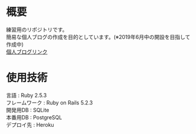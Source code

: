 # 概要
練習用のリポジトリです。  
簡易な個人ブログの作成を目的としています。(※2019年6月中の開設を目指して作成中)  
[個人ブログリンク](https://serene-caverns-19970.herokuapp.com/)  

# 使用技術
言語 : Ruby 2.5.3  
フレームワーク : Ruby on Rails 5.2.3  
開発用DB : SQLite  
本番用DB : PostgreSQL  
デプロイ先 : Heroku  
